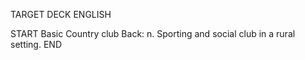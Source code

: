 TARGET DECK
ENGLISH

START
Basic
Country club
Back: n. Sporting and social club in a rural setting.
END
